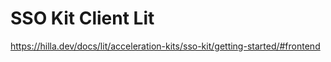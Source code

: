 # SSO Kit Client Lit

https://hilla.dev/docs/lit/acceleration-kits/sso-kit/getting-started/#frontend
